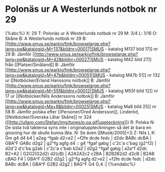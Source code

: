 # Polonäs ur A Westerlunds notbok nr 29

{%abc%}
X: 29
T: Polonäs ur A Westerlunds notbok nr 29
M: 3/4
L: 1/16
O: Skåne
B: A Westerlunds notbok nr 29
B: [[http://www.smus.se/earkiv/fmk/browselarge.php?lang=sw&katalogid=M+137&bildnr=00017|SMUS - katalog M137 bild 17]] nr 29
B: Jämför [[http://www.smus.se/earkiv/fmk/browselarge.php?lang=sw&katalogid=M+42&bildnr=00027|SMUS - katalog M42 bild 27]] från [[Platser/Småland]]
B: Jämför [[http://www.smus.se/earkiv/fmk/browselarge.php?lang=sw&katalogid=M+47b&bildnr=00051|SMUS - katalog M47b 51]] nr 132 ur [[Notböcker/Erland Hanssons notbok]]
B: Jämför [[http://www.smus.se/earkiv/fmk/browselarge.php?lang=sw&katalogid=M+55f&bildnr=00012|SMUS - katalog M55f bild 12]] nr 17 ur [[Notböcker/Nils Anderssons notbok]]
B: Jämför [[http://www.smus.se/earkiv/fmk/browselarge.php?lang=sw&katalogid=Ma+8&bildnr=00025|SMUS - katalog Ma8 bild 25]] nr 58
B: Jämför polska efter [[Personer/Ored Andersson]], Linderöd, [[Notböcker/Svenska Låtar Skåne]] nr 324 ([[http://ullarp.com/Stefan/img/tunes/p.oa.gif|uppteckning]])
R: Polska
N: De sista två takterna syns inte i originaluppteckningen så det är bara en gissning hur de skulle kunna låta. 
N: Se även [[Musik/2005|+]]
Z: Nils L
K: Gm
g4 d4 b4 | a2ag ^fgab d2>e2 | =f2fe dcde fedc | d2dc BABc dcBA |
GBA^F GABc d2g2 | g2^fg agfg d4 :: g4 ^fgaf gabg | c'2c'a c'bag (g2^f2) |
d2d'2 d'c'ba g2ab | c'2c'a c'bab b2a2 | d2g2 ^fgaf gabg | a2a^f d2dc B2>A2 |
G2G2(G2d2) d2(cB) | A2A2A2c2 c2BA | B2B2B2d2 d2cB | B2AB cBAG F4 |
GBA^F G2B2 d2g2 | g2^fg agfg d2>e2 | =f2fe dcde fedc | d2dc BABc dcBA |
GBA^F G2B2 d2g2 | BAG^F G4 G,4 :|
{%endabc%}
